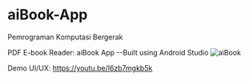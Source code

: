# aiBook-App

Pemrograman Komputasi Bergerak

PDF E-book Reader: aiBook App --Built using Android Studio
![aiBook](https://github.com/ppkslf/aiBook-App/assets/90816223/01b8d9b8-3d0e-487f-9101-783a2f2a8cec)

Demo UI/UX: https://youtu.be/l6zb7mgkb5k
